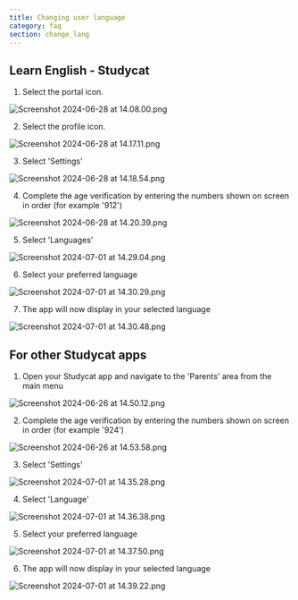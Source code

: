 ```yaml
---
title: Changing user language
category: faq
section: change_lang
---
```

## Learn English - Studycat

1. Select the portal icon.

![Screenshot 2024-06-28 at 14.08.00.png](https://help.studycat.com/hc/article_attachments/34476207796761)

2. Select the profile icon.

![Screenshot 2024-06-28 at 14.17.11.png](https://help.studycat.com/hc/article_attachments/34476207805465)

3. Select 'Settings'

![Screenshot 2024-06-28 at 14.18.54.png](https://help.studycat.com/hc/article_attachments/34476197946521)

4. Complete the age verification by entering the numbers shown on screen in order (for example '912')

![Screenshot 2024-06-28 at 14.20.39.png](https://help.studycat.com/hc/article_attachments/34476207809817)

5. Select 'Languages'

![Screenshot 2024-07-01 at 14.29.04.png](https://help.studycat.com/hc/article_attachments/34476207810969)

6. Select your preferred language

![Screenshot 2024-07-01 at 14.30.29.png](https://help.studycat.com/hc/article_attachments/34476197954841)

7. The app will now display in your selected language

![Screenshot 2024-07-01 at 14.30.48.png](https://help.studycat.com/hc/article_attachments/34476207816729)

## For other Studycat apps

1. Open your Studycat app and navigate to the 'Parents' area from the main menu

![Screenshot 2024-06-26 at 14.50.12.png](https://help.studycat.com/hc/article_attachments/34476197959449)

2. Complete the age verification by entering the numbers shown on screen in order (for example '924')

![Screenshot 2024-06-26 at 14.53.58.png](https://help.studycat.com/hc/article_attachments/34476197961241)

3. Select 'Settings'

![Screenshot 2024-07-01 at 14.35.28.png](https://help.studycat.com/hc/article_attachments/34476207824025)

4. Select 'Language'

![Screenshot 2024-07-01 at 14.36.38.png](https://help.studycat.com/hc/article_attachments/34476207825689)

5. Select your preferred language

![Screenshot 2024-07-01 at 14.37.50.png](https://help.studycat.com/hc/article_attachments/34476207831705)

6. The app will now display in your selected language

![Screenshot 2024-07-01 at 14.39.22.png](https://help.studycat.com/hc/article_attachments/34476197982617)
